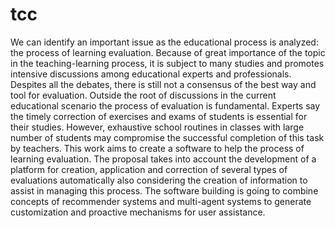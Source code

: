 # tcc
We can identify an important issue as the educational process is analyzed: the process of
learning evaluation. Because of great importance of the topic in the teaching-learning
process, it is subject to many studies and promotes intensive discussions among educational
experts and professionals. Despites all the debates, there is still not a consensus of the best
way and tool for evaluation. Outside the root of discussions in the current educational
scenario the process of evaluation is fundamental. Experts say the timely correction of
exercises and exams of students is essential for their studies. However, exhaustive school
routines in classes with large number of students may compromise the successful completion
of this task by teachers. This work aims to create a software to help the process of learning
evaluation. The proposal takes into account the development of a platform for creation,
application and correction of several types of evaluations automatically also considering the
creation of information to assist in managing this process. The software building is going to
combine concepts of recommender systems and multi-agent systems to generate
customization and proactive mechanisms for user assistance.
